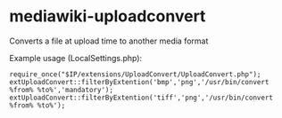 mediawiki-uploadconvert
=======================

Converts a file at upload time to another media format

Example usage (LocalSettings.php):

	require_once("$IP/extensions/UploadConvert/UploadConvert.php");
	extUploadConvert::filterByExtention('bmp','png','/usr/bin/convert %from% %to%','mandatory');
	extUploadConvert::filterByExtention('tiff','png','/usr/bin/convert %from% %to%');
